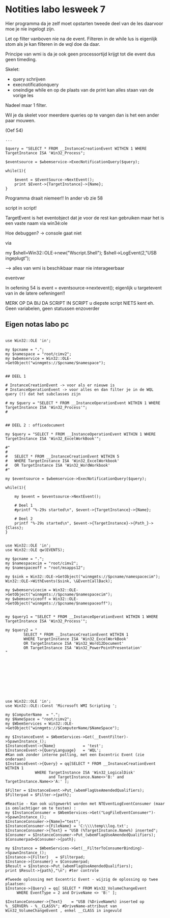 # Notities labo lesweek 7

Hier programma da je zelf moet opstarten tweede deel van de les daarvoor moe je nie ingelogt zijn.

Let op filter vanboven nie na de event. Filteren in de while lus is eigenlijk stom als je kan filteren in de wql doe da daar.

Principe van wmi is da je ook geen processortijd krijgt tot die event dus geen timeding.

Skelet:
- query schrijven
- execnotificationquery
- oneindige while en op de plaats van de print kan alles staan van de vorige les

Nadeel maar 1 filter.

Wil je da skelet voor meerdere queries op te vangen dan is het een ander paar mouwen.

(Oef 54)

```
...

$query = "SELECT * FROM __InstanceCreationEvent WITHIN 1 WHERE TargetInstance ISA 'Win32_Process";

$eventsource = $wbemservice->ExecNotificationQuery($query);

while(1){
	
	$event = $EventSource->NextEvent();
	print $Event->{TargetInstance}->{Name};
}  
```


Programma draait niemeer!! In ander vb zie 58

script in script!

TargetEvent is het eventobject dat je voor de rest kan gebruiken maar het is een vaste naam via win3é:ole

Hoe debuggen? -> console gaat niet

via

my $shell=Win32::OLE->new("Wscript.Shell");
$shell->LogEvent(2,"USB ingeplugt");

--> alles van wmi is beschikbaar maar nie interageerbaar

eventvwr







In oefening 54 is event = eventsource->nextevent(); eigenlijk u targetevent van in de latere oefeningen!!



MERK OP DA BIJ DA SCRIPT IN SCRIPT u diepste script NIETS kent eh. Geen variabelen, geen statussen enzoverder




## Eigen notas labo pc

```

use Win32::OLE 'in';

my $pcname = ".";
my $namespace = "root/cimv2";
my $wbemservice = Win32::OLE->GetObject("winmgmts://$pcname/$namespace");


## DEEL 1

# InstanceCreationEvent -> voor als er nieuwe is
# InstanceOperationEvent -> voor alles en dan filter je in de WQL query (!) dat het subclasses zijn

# my $query = "SELECT * FROM __InstanceOperationEvent WITHIN 1 WHERE TargetInstance ISA 'Win32_Process'";
# 


## DEEL 2 : officedocument

my $query = "SELECT * FROM __InstanceOperationEvent WITHIN 1 WHERE TargetInstance ISA 'Win32_ExcelWorkBook'";

#"
#
#	SELECT * FROM __InstanceCreationEvent WITHIN 5
#	WHERE TargetInstance ISA 'Win32_ExcelWorkbook'
#	OR TargetInstance ISA 'Win32_WordWorkbook'
#"

my $eventsource = $wbemservice->ExecNotificationQuery($query);

while(1){

	my $event = $eventsource->NextEvent();

	# Deel 1
	#printf "%-29s started\n", $event->{TargetInstance}->{Name};
	
	# Deel 2
	printf "%-29s started\n", $event->{TargetInstance}->{Path_}->{Class};
}


use Win32::OLE 'in';
use Win32::OLE qw(EVENTS);

my $pcname = ".";
my $namespacecim = "root/cimv2";
my $namespaceoff = "root/msapps12";

my $sink = Win32::OLE->GetObject("winmgmts://$pcname/namespacecim");
Win32::OLE->WithEvents($sink, \&EventCallBack);

my $wbemservicecim = Win32::OLE->GetObject("winmgmts://$pcname/$namespacecim");
my $wbemserviceoff = Win32::OLE->GetObject("winmgmts://$pcname/$namespaceoff");


my $query1 = "SELECT * FROM __InstanceOperationEvent WITHIN 1 WHERE TargetInstance ISA 'Win32_Process'";

my $query2 = "
		SELECT * FROM __InstanceCreationEvent WITHIN 1 
		WHERE TargetInstance ISA 'Win32_ExcelWorkBook'
		OR TargetInstance ISA 'Win32_Word12Document'
		OR TargetInstance ISA 'Win32_PowerPointPresentation'
"










use Win32::OLE 'in';
use Win32::OLE::Const 'Microsoft WMI Scripting ';

my $ComputerName  = ".";
my $NameSpace = "root/cimv2";
my $WbemServices = Win32::OLE->GetObject("winmgmts://$ComputerName/$NameSpace");

my $InstanceEvent = $WbemServices->Get(__EventFilter)->SpawnInstance_();
$InstanceEvent->{Name}            = 'test';
$InstanceEvent->{QueryLanguage}   = 'WQL';
#Kan ook zonder interne polling, met een Excentric Event (zie onderaan)
$InstanceEvent->{Query} = qq[SELECT * FROM __InstanceCreationEvent WITHIN 1 
             WHERE TargetInstance ISA 'Win32_LogicalDisk' 
                   and TargetInstance.Name<>'B:' and TargetInstance.Name<>'A:' ];

$Filter = $InstanceEvent->Put_(wbemFlagUseAmendedQualifiers);
$Filterpad = $Filter->{path};

#Reactie - Kan ook uitgewerkt worden met NTEventLogEventConsumer (maar is omslachtiger om te testen) :
my $InstanceConsumer = $WbemServices->Get("LogFileEventConsumer")->SpawnInstance_();
$InstanceConsumer->{Name}="test";
$InstanceConsumer->{FileName} = 'C:\\\\temp\\log.txt';
$InstanceConsumer->{Text} = "USB (%TargetInstance.Name%) inserted";
$Consumer = $InstanceConsumer->Put_(wbemFlagUseAmendedQualifiers);
$Consumerpad=$Consumer->{path};  

my $Instance = $WbemServices->Get(__FilterToConsumerBinding)->SpawnInstance_();
$Instance->{Filter}   = $Filterpad;
$Instance->{Consumer} = $Consumerpad;
$Result = $Instance->Put_(wbemFlagUseAmendedQualifiers);
print $Result->{path},"\n"; #ter controle

#Tweede oplossing met Excentric Event - wijzig de oplossing op twee plaatsen:
$Instance->{Query} = qq[ SELECT * FROM Win32_VolumeChangeEvent
     WHERE EventType = 2 and DriveName <> 'B:' ];

$InstanceConsumer->{Text}    = "USB (%DriveName%) inserted op %__SERVER% - %__CLASS%"; #DriveName-attribuut van Win32_VolumeChangeEvent , enkel __CLASS in ingevuld







```

